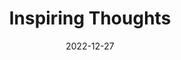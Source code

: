 ---
slug: thought-for-the-day
title: "Inspiring Thoughts"
date: 2022-12-27
excerpt: 'Each one of us on this planet creates a page in human history irrespective of who he or she is. I realise my experience is a small dot in human history, but that dot has a life and light.'
tags: [Inspiration, Motivation, Quotes, Thoughts]
---
